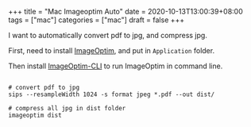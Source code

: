 +++
title = "Mac Imageoptim Auto"
date = 2020-10-13T13:00:39+08:00
tags = ["mac"]
categories = ["mac"]
draft = false
+++

I want to automatically convert pdf to jpg, and compress jpg.  

First, need to install [ImageOptim](https://imageoptim.com/mac), and put in `Application` folder.

Then install [ImageOptim-CLI](https://github.com/JamieMason/ImageOptim-CLI) to run ImageOptim in command line.

```

# convert pdf to jpg
sips --resampleWidth 1024 -s format jpeg *.pdf --out dist/

# compress all jpg in dist folder
imageoptim dist

```
